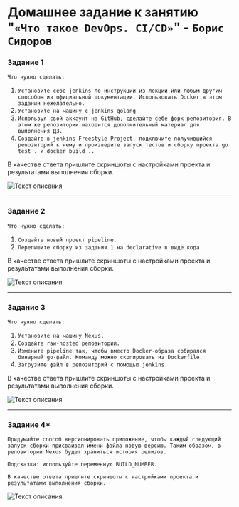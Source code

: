 # Домашнее задание к занятию "`«Что такое DevOps. CI/CD»`" - `Борис Сидоров`

### Задание 1

`Что нужно сделать:`

1. `Установите себе jenkins по инструкции из лекции или любым другим способом из официальной документации. Использовать Docker в этом задании нежелательно.`
2. `Установите на машину с jenkins golang`
3. `Используя свой аккаунт на GitHub, сделайте себе форк репозитория. В этом же репозитории находится дополнительный материал для выполнения ДЗ.`
4. `Создайте в jenkins Freestyle Project, подключите получившийся репозиторий к нему и произведите запуск тестов и сборку проекта go test . и docker build ..`

В качестве ответа пришлите скриншоты с настройками проекта и результатами выполнения сборки.

![Текст описания](https://www.example.com/image.jpg)

---

### Задание 2

`Что нужно сделать:`

1. `Создайте новый проект pipeline.`
2. `Перепишите сборку из задания 1 на declarative в виде кода.`

В качестве ответа пришлите скриншоты с настройками проекта и результатами выполнения сборки.

![Текст описания](https://www.example.com/image.jpg)

---

### Задание 3

`Что нужно сделать:`

1. `Установите на машину Nexus.`
2. `Создайте raw-hosted репозиторий.`
3. `Измените pipeline так, чтобы вместо Docker-образа собирался бинарный go-файл. Команду можно скопировать из Dockerfile.`
4. `Загрузите файл в репозиторий с помощью jenkins.`

В качестве ответа пришлите скриншоты с настройками проекта и результатами выполнения сборки.

![Текст описания](https://www.example.com/image.jpg)

---

### Задание 4*

```
Придумайте способ версионировать приложение, чтобы каждый следующий запуск сборки присваивал имени файла новую версию. Таким образом, в репозитории Nexus будет храниться история релизов.

Подсказка: используйте переменную BUILD_NUMBER.

В качестве ответа пришлите скриншоты с настройками проекта и результатами выполнения сборки.

```

![Текст описания](https://www.example.com/image.jpg)
